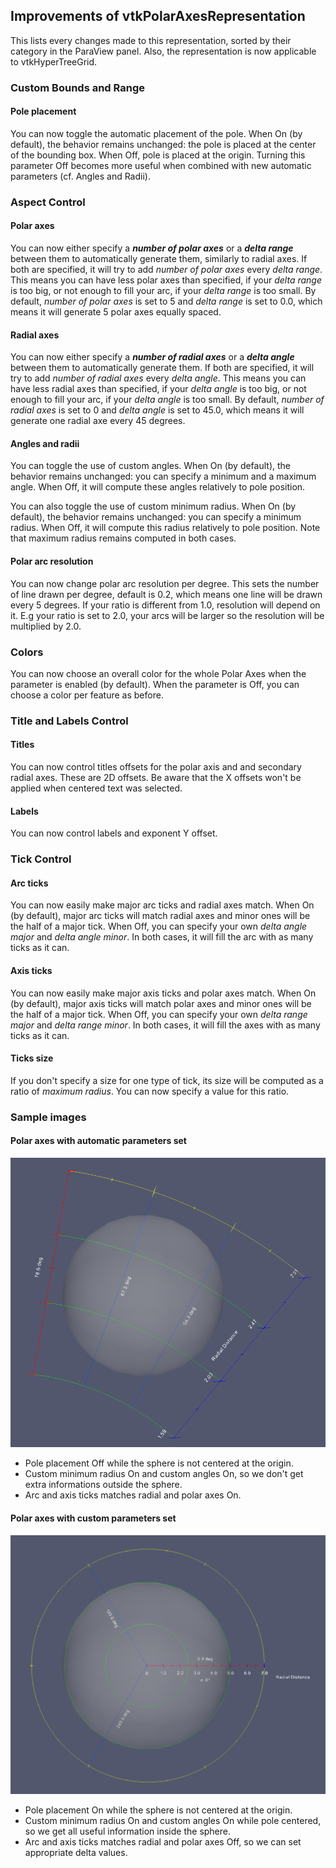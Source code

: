 ## Improvements of vtkPolarAxesRepresentation

This lists every changes made to this representation, sorted by their category in the ParaView panel. Also, the representation is now applicable to vtkHyperTreeGrid.

### Custom Bounds and Range

#### Pole placement

You can now toggle the automatic placement of the pole. When On (by default), the behavior remains unchanged: the pole is
placed at the center of the bounding box. When Off, pole is placed at the origin. Turning this parameter Off becomes more
useful when combined with new automatic parameters (cf. Angles and Radii).

### Aspect Control

#### Polar axes

You can now either specify a **_number of polar axes_** or a **_delta range_** between them to automatically generate them,
similarly to radial axes. If both are specified, it will try to add *number of polar axes* every *delta range*. This means
you can have less polar axes than specified, if your *delta range* is too big, or not enough to fill your arc, if your *delta
range* is too small. By default, *number of polar axes* is set to 5 and *delta range* is set to 0.0, which means it will
generate 5 polar axes equally spaced.

#### Radial axes

You can now either specify a **_number of radial axes_** or a **_delta angle_** between them to automatically generate them.
If both are specified, it will try to add *number of radial axes* every *delta angle*. This means you can have less radial
axes than specified, if your *delta angle* is too big, or not enough to fill your arc, if your *delta angle* is too small.
By default, *number of radial axes* is set to 0 and *delta angle* is set to 45.0, which means it will generate one radial
axe every 45 degrees.

#### Angles and radii

You can toggle the use of custom angles. When On (by default), the behavior remains unchanged: you can specify a minimum and
a maximum angle. When Off, it will compute these angles relatively to pole position.

You can also toggle the use of custom minimum radius. When On (by default), the behavior remains unchanged: you can specify a
minimum radius. When Off, it will compute this radius relatively to pole position. Note that maximum radius remains computed
in both cases.

#### Polar arc resolution

You can now change polar arc resolution per degree. This sets the number of line drawn per degree, default is 0.2, which means
one line will be drawn every 5 degrees. If your ratio is different from 1.0, resolution will depend on it. E.g your ratio is set
to 2.0, your arcs will be larger so the resolution will be multiplied by 2.0.

### Colors

You can now choose an overall color for the whole Polar Axes when the parameter is enabled (by default). When the parameter is
Off, you can choose a color per feature as before.

### Title and Labels Control

#### Titles

You can now control titles offsets for the polar axis and and secondary radial axes. These are 2D offsets. Be aware that the
X offsets won't be applied when centered text was selected.

#### Labels

You can now control labels and exponent Y offset.


### Tick Control

#### Arc ticks

You can now easily make major arc ticks and radial axes match. When On (by default), major arc ticks will match radial axes
and minor ones will be the half of a major tick. When Off, you can specify your own *delta angle major* and *delta angle
minor*. In both cases, it will fill the arc with as many ticks as it can.

#### Axis ticks

You can now easily make major axis ticks and polar axes match. When On (by default), major axis ticks will match polar axes
and minor ones will be the half of a major tick. When Off, you can specify your own *delta range major* and *delta range
minor*. In both cases, it will fill the axes with as many ticks as it can.

#### Ticks size

If you don't specify a size for one type of tick, its size will be computed as a ratio of *maximum radius*. You can now
specify a value for this ratio.

### Sample images

#### Polar axes with automatic parameters set

![1](polaraxes-auto-parameters.png)
* Pole placement Off while the sphere is not centered at the origin.
* Custom minimum radius On and custom angles On, so we don't get extra informations outside the sphere.
* Arc and axis ticks matches radial and polar axes On.

#### Polar axes with custom parameters set

![2](polaraxes-custom-parameters.png)
* Pole placement On while the sphere is not centered at the origin.
* Custom minimum radius On and custom angles On while pole centered, so we get all useful information inside the sphere.
* Arc and axis ticks matches radial and polar axes Off, so we can set appropriate delta values.
